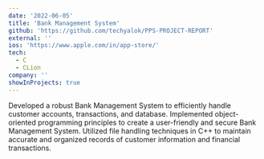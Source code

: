 ```yaml
---
date: '2022-06-05'
title: 'Bank Management System'
github: 'https://github.com/techyalok/PPS-PROJECT-REPORT'
external: ''
ios: 'https://www.apple.com/in/app-store/'
tech:
  - C
  - CLion
company: ''
showInProjects: true
---
```


Developed a robust Bank Management System to efficiently handle customer accounts, transactions, and database. Implemented object-oriented programming principles to create a user-friendly and secure Bank Management System. Utilized file handling techniques in C++ to maintain accurate and organized records of customer information and financial transactions.
